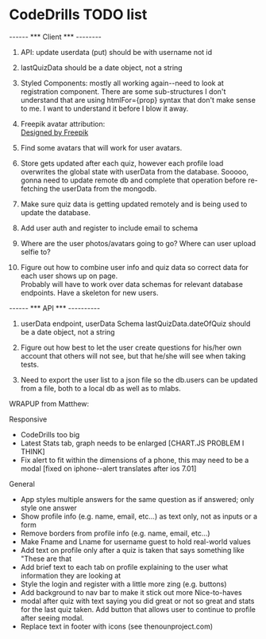 # CodeDrills TODO list


------  ***  Client *** --------

1. API: update userdata (put) should be with username not id

1. lastQuizData should be a date object, not a string

5. Styled Components: mostly all working again--need to look at registration component.  There are some sub-structures I don't understand that are using htmlFor={prop} syntax that don't make sense to me.  I want to understand it before I blow it away.

1. Freepik avatar attribution:  
<a href='https://www.freepik.com/free-vector/decorative-social-media-business-blog-users-profile-avatar-trendy-hairstyle-design-icons-collection-isolated-flat-vector-illustration_1158625.htm'>Designed by Freepik</a>

1. Find some avatars that will work for user avatars.

1. Store gets updated after each quiz, however each profile load overwrites the global state with userData from the database.  Sooooo, gonna need to update remote db and complete that operation before re-fetching the userData from the mongodb.

1. Make sure quiz data is getting updated remotely and is being used to update the database.

2. Add user auth and register to include email to schema

3. Where are the user photos/avatars going to go?  Where can user upload selfie to?

4. Figure out how to combine user info and quiz data so correct data for each user shows up on page.  
Probably will have to work over data schemas for relevant database endpoints.  Have a skeleton for new users.

------ *** API *** ----------

1. userData endpoint, userData Schema  lastQuizData.dateOfQuiz should be a date object, not a string

5. Figure out how best to let the user create questions for his/her own account that others will not see,
but that he/she will see when taking tests.

1. Need to export the user list to a json file so the db.users can be updated from a file, both to a local db as well as to mlabs.





WRAPUP from Matthew:

Responsive
- CodeDrills too big
- Latest Stats tab, graph needs to be enlarged [CHART.JS PROBLEM I THINK] 
- Fix alert to fit within the dimensions of a phone, this may need to be a modal
[fixed on iphone--alert translates after ios 7.01]

General 
- App styles multiple answers for the same question as if answered; only style one answer
- Show profile info (e.g. name, email, etc...) as text only, not as inputs or a form
- Remove borders from profile info (e.g. name, email, etc...)
- Make Fname and Lname for username guest to hold real-world values
- Add text on profile only after a quiz is taken that says something like "These are that
- Add brief text to each tab on profile explaining to the user what information they are looking at
- Style the login and register with a little more zing (e.g. buttons)
- Add background to nav bar to make it stick out more
Nice-to-haves
- modal after quiz with text saying you did great or not so great and stats for the last quiz taken. Add button that allows user to continue to profile after seeing modal.
- Replace text in footer with icons (see thenounproject.com) 

